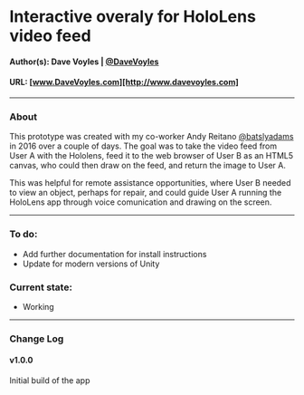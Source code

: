 # Interactive overaly for HoloLens video feed
#### Author(s): Dave Voyles | [@DaveVoyles](http://www.twitter.com/DaveVoyles)
#### URL: [www.DaveVoyles.com][http://www.davevoyles.com]

----------
### About
This prototype was created with my co-worker Andy Reitano [@batslyadams](https://twitter.com/batslyadams?lang=en) in 2016 over a couple of days. The goal was to take the video feed from 
User A with the Hololens, feed it to the web browser of User B as an HTML5 canvas, who could then draw on the feed, and return the image to User A.

This was helpful for remote assistance opportunities, where User B needed to view an object, perhaps for repair, and could guide User A running the HoloLens app through voice comunication and 
drawing on the screen. 

----------
### To do:
- Add further documentation for install instructions
- Update for modern versions of Unity

### Current state:
- Working
----------

### Change Log
#### v1.0.0
Initial build of the app


